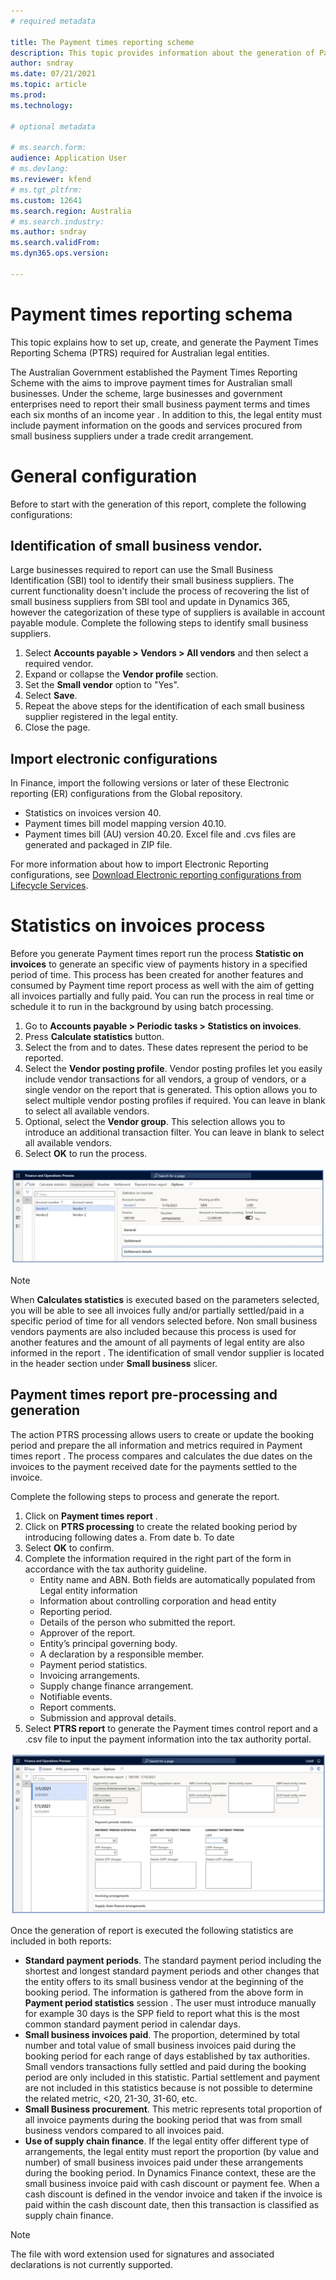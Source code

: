 ```yaml
---
# required metadata

title: The Payment times reporting scheme
description: This topic provides information about the generation of Payment time reporting scheme for Australia. The PTRS is a report that large legal entities submit to the Australian tax authority to report on their payment terms and practices to small business suppliers
author: sndray
ms.date: 07/21/2021
ms.topic: article
ms.prod: 
ms.technology: 

# optional metadata

# ms.search.form: 
audience: Application User
# ms.devlang: 
ms.reviewer: kfend
# ms.tgt_pltfrm: 
ms.custom: 12641
ms.search.region: Australia
# ms.search.industry: 
ms.author: sndray
ms.search.validFrom: 
ms.dyn365.ops.version:

---
```


# Payment times reporting schema

This topic explains how to set up, create, and generate the Payment Times Reporting Schema (PTRS) required for Australian legal entities.

The Australian Government established the Payment Times Reporting Scheme with the aims to improve payment times for Australian small businesses. Under the scheme, large businesses and government enterprises need to report their small business payment terms and times each six months of an income year . In addition to this, the legal entity must include payment information on the goods and services procured from small business suppliers under a trade credit arrangement.

# General configuration
Before to start with the generation of this report, complete the following configurations:

## Identification of small business vendor. 
Large businesses required to report can use the Small Business Identification (SBI) tool to identify their small business suppliers. The current functionality doesn't include the process of recovering the list of small business suppliers from SBI tool and update in Dynamics 365, however the categorization of these type of suppliers is available in account payable module. Complete the following steps to identify small business suppliers.

1. Select **Accounts payable > Vendors > All vendors**  and then select a required vendor.
2. Expand or collapse the **Vendor profile** section.
3. Set the **Small vendor** option to  "Yes".
4. Select **Save**.
5. Repeat the above steps for the identification of each small business supplier registered in the legal entity.
6. Close the page.

## Import electronic configurations

In Finance, import the following versions or later of these Electronic reporting (ER) configurations from the Global repository. 

- Statistics on invoices version 40.
- Payment times bill model mapping version 40.10.
- Payment times bill (AU) version 40.20. Excel file and .cvs files are generated and packaged in ZIP file.

For more information about how to import Electronic Reporting configurations, see [Download Electronic reporting configurations from Lifecycle Services](../../fin-ops-core/dev-itpro/analytics/download-electronic-reporting-configuration-lcs.md).

# Statistics on invoices process
Before you generate Payment times report  run the process **Statistic on invoices** to generate an specific view of payments history in a specified period of time. This process has been created for another features and consumed by Payment time report process as well with the aim of getting all invoices partially and fully paid. You can run the process in real time or schedule it to run in the background by using batch processing.

1. Go to **Accounts payable > Periodic tasks > Statistics on invoices**.
2. Press **Calculate statistics** button.
3. Select the from and to dates. These dates represent the period to be reported. 
4. Select the **Vendor posting profile**. Vendor posting profiles let you easily include vendor transactions for all vendors, a group of vendors, or a single vendor on the report that is generated. This option allows you to select multiple vendor posting profiles if required. You can leave in blank to select all available vendors.
5. Optional, select the **Vendor group**. This selection allows you to introduce an additional transaction filter. You can leave in blank to select all available vendors.
6. Select **OK** to run the process.

![Statistics on invoices form.](media/apac-aus-payment-times-reporting-01.JPG)


> [!NOTE]
> When **Calculates statistics** is executed based on the parameters selected, you will be able to see all invoices fully and/or partially settled/paid in a specific period of time for all vendors selected before. Non small business vendors payments are also included because this process is used for another features and the amount of all payments of legal entity are also informed in the report . The identification of small vendor supplier is located in the header section under **Small business** slicer.

## Payment times report pre-processing and generation
The action PTRS processing allows users to create or update the booking period and prepare the all information and metrics required in Payment times report . The process compares and calculates the due dates on the invoices to the payment received date for the payments settled to the invoice. 

Complete the following steps to process and generate the report.
1. Click on **Payment times report** .
2. Click on **PTRS processing** to create the related booking period by introducing following dates
  a. From date
  b. To date
3. Select **OK** to confirm.
4. Complete the information required in the right part of the form  in accordance with the tax authority guideline.
   - Entity name and ABN. Both fields are automatically populated from Legal entity information
   - Information about controlling corporation and head entity
   - Reporting period.
   - Details of the person who submitted the report.
   - Approver of the report.
   - Entity’s principal governing body.
   - A declaration by a responsible member.
   - Payment period statistics.
   - Invoicing arrangements.
   - Supply change finance arrangement.
   - Notifiable events.
   - Report comments.
   - Submission and approval details.
5. Select **PTRS report**  to generate the Payment times control report and a .csv file to input the payment information into the tax authority portal.

![PTRS form.](media/apac-aus-payment-times-reporting-02.JPG)

Once the generation of report is executed the following statistics are included in both reports:

- **Standard payment periods**. The standard payment period including the shortest and longest standard payment periods and other changes that the entity offers to its small business vendor at the beginning of the booking period. The information is gathered from the above form in **Payment period statistics** session . The user must introduce manually for example 30 days is the SPP  field to report  what this is the most common standard payment period in calendar days.
- **Small business invoices paid**. The proportion, determined by total number and total value of small business invoices paid during the booking period for each range of days established by tax authorities.  Small vendors transactions fully settled and paid during the booking period are only included in this statistic. Partial settlement and payment are not included in this statistics because is not possible to determine the related metric, <20, 21-30, 31-60, etc.
- **Small Business procurement**. This metric represents total proportion of all invoice payments during the booking period  that was from small business vendors compared to all invoices paid. 
- **Use of supply chain finance**. If the legal entity offer different type of arrangements, the legal entity must report the proportion (by value and number) of small business invoices paid under these arrangements during the booking period. In Dynamics Finance context, these are the small business invoice paid with cash discount or payment fee. When a cash discount is defined in the vendor invoice and taken if the invoice is paid within the cash discount date, then this transaction is classified as supply chain finance.
		
> [!NOTE]
> The file with word extension used for signatures and associated declarations is not currently supported.
